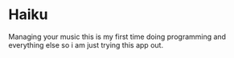 # Haiku
Managing your music
this is my first time doing programming and everything else so i am just trying this app out.
